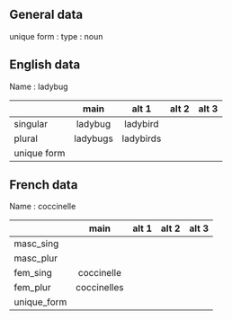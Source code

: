 ## General data

unique form :
type : noun

## English data

Name : ladybug

|             |   main   |   alt 1   | alt 2 | alt 3 |
| :---------- | :------: | :-------: | :---: | ----- |
| singular    | ladybug  | ladybird  |       |       |
| plural      | ladybugs | ladybirds |       |       |
| unique form |          |           |       |       |

## French data

Name : coccinelle

|             |    main     | alt 1 | alt 2 | alt 3 |
| :---------- | :---------: | :---: | :---: | :---: |
| masc_sing   |             |       |       |       |
| masc_plur   |             |       |       |       |
| fem_sing    | coccinelle  |       |       |       |
| fem_plur    | coccinelles |       |       |       |
| unique_form |             |       |       |       |


